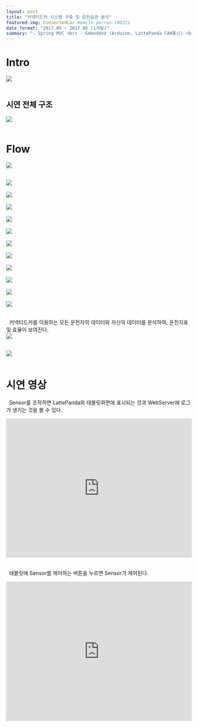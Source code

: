 ```yaml
---
layout: post
title: "커넥티드카 시스템 구축 및 운전습관 분석"
featured-img: ConnectedCar #emile-perron-190221
date_format: "2017.05 ~ 2017.06 (1개월)"
summary: "- Spring MVC <br> - Embedded (Arduino, LattePanda CAN통신) <br> - 빅데이터 시스템 구축 (Hadoop)<br> &nbsp;&nbsp;(데이터 적재, 분석, 저장 자동화 구현) <br> - 데이터 시각화 (Highchart, Nwagon, Zing) <br> - HTTP, TCP, FTP 프로토콜 사용"
---
```


# Intro
<!-- <dt style="font-size:20;font-weight:bold">&nbsp;&nbsp;4차 산업혁명 선도인력 과정을 통해 배운 Web, Spring, Java, Database, Hadoop, Android, R, Embedded CAN통신을 모두 이용하여 빅데이터를 이용한 운전습관 분석 프로젝트입니다.</dt><br><br> -->
 <img src="http://hanhyunwoo.github.io/assets/img/posts/ConnectedCar/intro.JPG"/><br><br>


## 시연 전체 구조
<img src="http://hanhyunwoo.github.io/assets/img/posts/ConnectedCar/entire.JPG"/><br><br>


# Flow
<!-- <dt style="word-break:keep-all">① Arduino Sensor에서 발생하는 데이터를 LattePanda로 전송한다. (CAN통신)</dt>
<dt style="word-break:keep-all">② LattePanda는 받은 데이터를 차량용 Android로 보낸다. (TCP통신)</dt>
<dt style="word-break:keep-all">③ 차량용 Android는 받은 데이터를 WebServer로 보낸다. (HTTP통신)</dt>
<dt style="word-break:keep-all">④ WebServer는 받은 데이터를 LogFile로 Log를 남긴다. (Log4j)</dt>
<dt style="word-break:keep-all">⑤ 생성된 LogFile은 주기적으로 Hadoop시스템으로 전송한다. (FTP, Timer)</dt>
<dt style="word-break:keep-all">⑥ 받은 LogFile을 주기적으로 Hadoop에 적재한다. (ShellScript, Crontab)</dt>
<dt style="word-break:keep-all">⑦ R에서 필요한 Hadoop Data만 추출하고 분석한다.</dt>
<dt style="word-break:keep-all">⑧ 분석된 데이터는 WebServer로 보내고, WebServer는 Oracle에 저장한다.</dt>
<dt style="word-break:keep-all">⑨ 차량용 Android에서 OracleDB를 기반으로 만들어진 WebPage가 보여진다.</dt> -->

 <img src="http://hanhyunwoo.github.io/assets/img/posts/ConnectedCar/flow.JPG"/><br><br>

 <img src="http://hanhyunwoo.github.io/assets/img/posts/ConnectedCar/slide1.JPG"/><br><br>
 <img src="http://hanhyunwoo.github.io/assets/img/posts/ConnectedCar/slide2.JPG"/><br><br>
 <img src="http://hanhyunwoo.github.io/assets/img/posts/ConnectedCar/slide3.JPG"/><br><br>
 <img src="http://hanhyunwoo.github.io/assets/img/posts/ConnectedCar/slide4.JPG"/><br><br>
 <img src="http://hanhyunwoo.github.io/assets/img/posts/ConnectedCar/slide5.JPG"/><br><br>
 <img src="http://hanhyunwoo.github.io/assets/img/posts/ConnectedCar/slide6.JPG"/><br><br>
 <img src="http://hanhyunwoo.github.io/assets/img/posts/ConnectedCar/slide7.JPG"/><br><br>
 <img src="http://hanhyunwoo.github.io/assets/img/posts/ConnectedCar/slide8.JPG"/><br><br>
 <img src="http://hanhyunwoo.github.io/assets/img/posts/ConnectedCar/slide9.JPG"/><br><br>
 <img src="http://hanhyunwoo.github.io/assets/img/posts/ConnectedCar/slide10.JPG"/><br><br>
 <img src="http://hanhyunwoo.github.io/assets/img/posts/ConnectedCar/slide11.JPG"/><br><br>


<dt style="word-break:keep-all;">&nbsp;&nbsp;커넥티드카를 이용하는 모든 운전자의 데이터와 자신의 데이터를 분석하여, 운전지표 및 효율이 보여진다.</dt>
 <img src="http://hanhyunwoo.github.io/assets/img/posts/ConnectedCar/slide12.JPG"/><br><br>

 <img src="http://hanhyunwoo.github.io/assets/img/posts/ConnectedCar/slide13.JPG"/><br><br>


# 시연 영상
&nbsp;&nbsp;Sensor를 조작하면 LattePanda와 태블릿화면에 표시되는 것과 WebServer에 로그가 생기는 것을 볼 수 있다.
 <div style="position: relative; max-width: 100%; padding-bottom: 75%; height: 0;">
 <iframe width="4" height="3" src="https://www.youtube.com/embed/WkWnvN9F0Bg" frameborder="0" allowfullscreen="true" style="position: absolute; position: absolute; top: 0; left: 0; width: 100%; height: 100%;"></iframe>
 </div>
<br>

&nbsp;&nbsp;태블릿에 Sensor를 제어하는 버튼을 누르면 Sensor가 제어된다.
 <div style="position: relative; max-width: 100%; padding-bottom: 75%; height: 0;">
 <iframe width="4" height="3" src="https://www.youtube.com/embed/4jD98kKyrcc" frameborder="0" allowfullscreen="true" style="position: absolute; position: absolute; top: 0; left: 0; width: 100%; height: 100%;"></iframe>
 </div>
